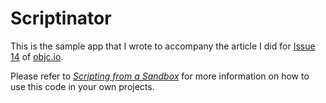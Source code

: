 Scriptinator
============

This is the sample app that I wrote to accompany the article I did for [Issue 14](http://www.objc.io/issue-14) of [objc.io](http://www.objc.io).

Please refer to _[Scripting from a Sandbox](http://www.objc.io/issue-14/sandbox-scripting.html)_ for more information on how to use this code in your own projects.


